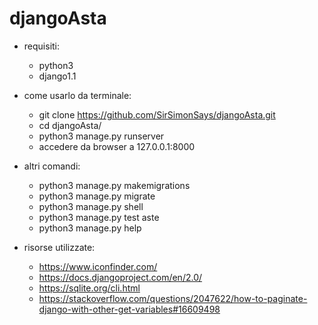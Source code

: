 # djangoAsta

- requisiti:
  - python3
  - django1.1

- come usarlo da terminale:
  - git clone https://github.com/SirSimonSays/djangoAsta.git
  - cd djangoAsta/
  - python3 manage.py runserver
  - accedere da browser a 127.0.0.1:8000

- altri comandi:
  - python3 manage.py makemigrations
  - python3 manage.py migrate
  - python3 manage.py shell
  - python3 manage.py test aste
  - python3 manage.py help

- risorse utilizzate:
  - https://www.iconfinder.com/
  - https://docs.djangoproject.com/en/2.0/
  - https://sqlite.org/cli.html
  - https://stackoverflow.com/questions/2047622/how-to-paginate-django-with-other-get-variables#16609498
